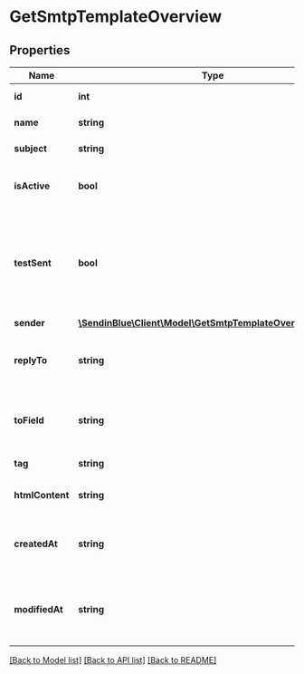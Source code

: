 # GetSmtpTemplateOverview

## Properties
Name | Type | Description | Notes
------------ | ------------- | ------------- | -------------
**id** | **int** | ID of the template | 
**name** | **string** | Name of the template | 
**subject** | **string** | Subject of the template | 
**isActive** | **bool** | Status of template (true&#x3D;active, false&#x3D;inactive) | 
**testSent** | **bool** | Status of test sending for the template (true&#x3D;test email has been sent, false&#x3D;test email has not been sent) | 
**sender** | [**\SendinBlue\Client\Model\GetSmtpTemplateOverviewSender**](GetSmtpTemplateOverviewSender.md) |  | [optional] 
**replyTo** | **string** | Email defined as the \&quot;Reply to\&quot; for the template | 
**toField** | **string** | Customisation of the \&quot;to\&quot; field for the template | 
**tag** | **string** | Tag of the template | 
**htmlContent** | **string** | HTML content of the template | 
**createdAt** | **string** | Creation date of the template (YYYY-MM-DD HH:mm:ss) | 
**modifiedAt** | **string** | Last modification date of the template (YYYY-MM-DD HH:mm:ss) | 

[[Back to Model list]](../../README.md#documentation-for-models) [[Back to API list]](../../README.md#documentation-for-api-endpoints) [[Back to README]](../../README.md)


